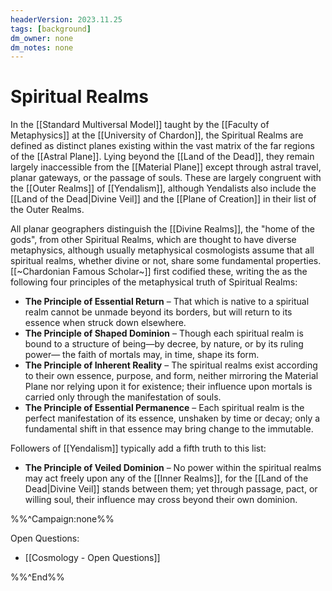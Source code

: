 ```yaml
---
headerVersion: 2023.11.25
tags: [background]
dm_owner: none
dm_notes: none
---
```

# Spiritual Realms

In the [[Standard Multiversal Model]] taught by the [[Faculty of Metaphysics]] at the [[University of Chardon]], the Spiritual Realms are defined as distinct planes existing within the vast matrix of the far regions of the [[Astral Plane]].  Lying beyond the [[Land of the Dead]], they remain largely inaccessible from the [[Material Plane]] except through astral travel, planar gateways, or the passage of souls. These are largely congruent with the [[Outer Realms]] of [[Yendalism]], although Yendalists also include the [[Land of the Dead|Divine Veil]] and the [[Plane of Creation]] in their list of the Outer Realms. 

All planar geographers distinguish the [[Divine Realms]], the "home of the gods", from other Spiritual Realms, which are thought to have diverse metaphysics, although usually metaphysical cosmologists assume that all spiritual realms, whether divine or not, share some fundamental properties. [[~Chardonian Famous Scholar~]] first codified these, writing the as the following four principles of the metaphysical truth of Spiritual Realms:
- **The Principle of Essential Return** – That which is native to a spiritual realm cannot be unmade beyond its borders, but will return to its essence when struck down elsewhere.
- **The Principle of Shaped Dominion** – Though each spiritual realm is bound to a structure of being—by decree, by nature, or by its ruling power— the faith of mortals may, in time, shape its form.
- **The Principle of Inherent Reality** – The spiritual realms exist according to their own essence, purpose, and form, neither mirroring the Material Plane nor relying upon it for existence; their influence upon mortals is carried only through the manifestation of souls.
- **The Principle of Essential Permanence** – Each spiritual realm is the perfect manifestation of its essence, unshaken by time or decay; only a fundamental shift in that essence may bring change to the immutable.

Followers of [[Yendalism]] typically add a fifth truth to this list:
- **The Principle of Veiled Dominion** – No power within the spiritual realms may act freely upon any of the [[Inner Realms]], for the [[Land of the Dead|Divine Veil]] stands between them; yet through passage, pact, or willing soul, their influence may cross beyond their own dominion.

%%^Campaign:none%%

Open Questions:
- [[Cosmology - Open Questions]]

%%^End%%